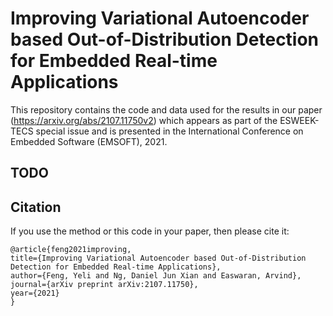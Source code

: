 # Improving Variational Autoencoder based Out-of-Distribution Detection for Embedded Real-time Applications

This repository contains the code and data used for the results in our paper (https://arxiv.org/abs/2107.11750v2) which appears as part of the ESWEEK-TECS special issue and is presented in the International Conference on Embedded Software (EMSOFT), 2021.

## TODO

## Citation

If you use the method or this code in your paper, then please cite it:
```
@article{feng2021improving,
title={Improving Variational Autoencoder based Out-of-Distribution Detection for Embedded Real-time Applications},
author={Feng, Yeli and Ng, Daniel Jun Xian and Easwaran, Arvind},
journal={arXiv preprint arXiv:2107.11750},
year={2021}
}
```
